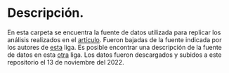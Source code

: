 # Descripción.

En esta carpeta se encuentra la fuente de datos utilizada para replicar los análisis realizados en el [artículo](https://www.sciencedirect.com/science/article/abs/pii/S0166046212000269?via%3Dihub). Fueron bajadas de la fuente indicada por los autores de [esta](http://users.econ.umn.edu/~holmes/data/CBP/) liga. Es posible encontrar una descripción de la fuente de datos en esta [otra](https://users.econ.umn.edu/~holmes/data/CBP/Documentation_est_CBP.htm) liga. Los datos fueron descargados y subidos a este repositorio el 13 de noviembre del 2022.
